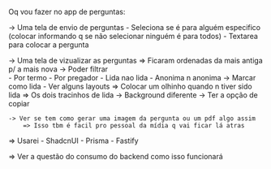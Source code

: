 Oq vou fazer no app de perguntas:

-> Uma tela de envio de perguntas
	- Seleciona se é para alguém especifico (colocar informando q se não selecionar ninguém é para todos)
	- Textarea para colocar a pergunta

-> Uma tela de vizualizar as perguntas => Ficaram ordenadas da mais antiga p/ a mais nova
	-> Poder filtrar 	
		- Por termo
		- Por pregador
		- Lida nao lida
		- Anonima n anonima
	-> Marcar como lida
		- Ver alguns layouts
			=> Colocar um olhinho quando n tiver sido lida
			=> Os dois tracinhos de lida 
				-> Background diferente
	-> Ter a opção de copiar


	-> Ver se tem como gerar uma imagem da pergunta ou um pdf algo assim
		=> Isso tbm é facil pro pessoal da mídia q vai ficar lá atras

=> Usarei 
	- ShadcnUI
	- Prisma 
	- Fastify

=> Ver a questão do consumo do backend como isso funcionará